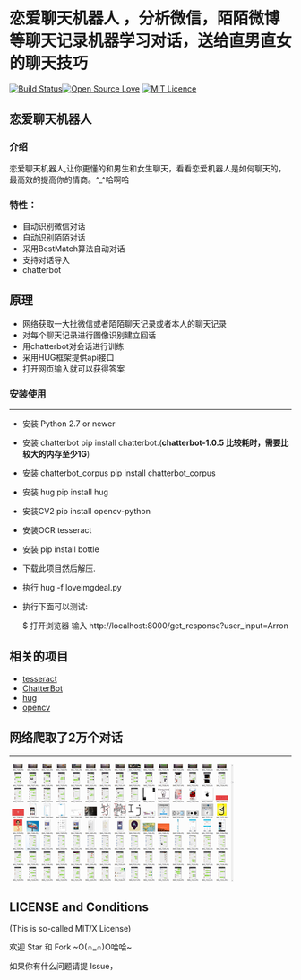 # 恋爱聊天机器人 ，分析微信，陌陌微博等聊天记录机器学习对话，送给直男直女的聊天技巧

[![Build Status](https://travis-ci.org/euske/pdfminer.svg?branch=master)](https://github.com/cyruschueng/love_bot)[![Open Source Love](https://badges.frapsoft.com/os/v1/open-source.svg?v=103)](https://github.com/cyruschueng/love_bot) [![MIT Licence](https://badges.frapsoft.com/os/mit/mit.svg?v=103)](https://opensource.org/licenses/mit-license.php)      


## 恋爱聊天机器人
 
### 介绍

 

恋爱聊天机器人,让你更懂的和男生和女生聊天，看看恋爱机器人是如何聊天的，最高效的提高你的情商。^_^哈啊哈


### 特性：
 

* 自动识别微信对话
* 自动识别陌陌对话
* 采用BestMatch算法自动对话
* 支持对话导入
* chatterbot
 

## 原理

- 网络获取一大批微信或者陌陌聊天记录或者本人的聊天记录
- 对每个聊天记录进行图像识别建立回话
- 用chatterbot对会话进行训练
- 采用HUG框架提供api接口
- 打开网页输入就可以获得答案

### 安装使用
 
--------------

 * 安装 Python 2.7 or newer 
 * 安装 chatterbot pip install chatterbot.(**chatterbot-1.0.5 比较耗时，需要比较大的内存至少1G**)
 * 安装 chatterbot_corpus pip install chatterbot_corpus
 * 安装 hug pip install hug
 * 安装CV2 pip install opencv-python
 * 安装OCR tesseract 
 * 安装  pip install bottle
 * 下载此项目然后解压.
 * 执行 hug -f loveimgdeal.py
 * 执行下面可以测试:
		
    $ 打开浏览器 输入 http://localhost:8000/get_response?user_input=Arron

 



相关的项目
----------------
 * <a href="https://github.com/tesseract-ocr/tesseract">tesseract</a>
 * <a href="https://github.com/gunthercox/ChatterBot">ChatterBot</a>
 * <a href="https://github.com/hugapi/hug">hug</a>
 * <a href="https://opencv.org/">opencv</a>
 


 ## 网络爬取了2万个对话
--------------------
![](./scraper/get1.png)



LICENSE and Conditions
--------------------

(This is so-called MIT/X License)

 
欢迎 Star 和 Fork ~O(∩_∩)O哈哈~


如果你有什么问题请提 Issue， 
